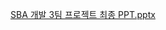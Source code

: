 [SBA 개발 3팀 프로젝트 최종 PPT.pptx](https://github.com/SBA-Web-3Team/Grocery-store/files/7521964/SBA.3.PPT.pptx)
